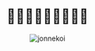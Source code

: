 <h1 align="center">👋👋👋👋👋👋👋👋👋</h1>

<p align="center"><img align="center" src="https://github-readme-stats.vercel.app/api/top-langs?username=jonnekoi&show_icons=true&locale=en&layout=compact" alt="jonnekoi" /></p>
